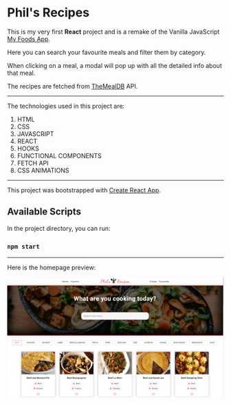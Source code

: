 # Phil's Recipes

This is my very first **React** project and is a remake of the Vanilla JavaScript [My Foods App](https://github.com/philipHinch/my-foods-app).

Here you can search your favourite meals and filter them by category. 

When clicking on a meal, a modal will pop up with all the detailed info about that meal.

The recipes are fetched from [TheMealDB](https://www.themealdb.com/) API.

---

The technologies used in this project are:

1. HTML
2. CSS
3. JAVASCRIPT
4. REACT
5. HOOKS
6. FUNCTIONAL COMPONENTS
7. FETCH API
8. CSS ANIMATIONS

---

This project was bootstrapped with [Create React App](https://github.com/facebook/create-react-app).

## Available Scripts

In the project directory, you can run:

### `npm start`

---

Here is the homepage preview:

![This is a preview](./src/assets/preview1.png)


